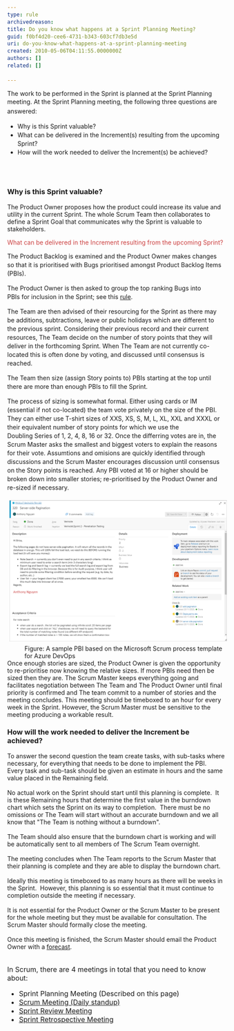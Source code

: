 ```yaml
---
type: rule
archivedreason: 
title: Do you know what happens at a Sprint Planning Meeting?
guid: f0bf4d20-cee6-4731-b343-603cf7db3e5d
uri: do-you-know-what-happens-at-a-sprint-planning-meeting
created: 2010-05-06T04:11:55.0000000Z
authors: []
related: []

---
```




  <p>The work to be performed in the Sprint is planned at the Sprint Planning​ meeting. <span style="line-height:1.6;">At the Sprint Planning meeting, the following three questions are answered:</span></p><ul><li><span style="line-height:20px;">Why is this Sprint valuable?​</span></li><li><span style="line-height:20px;">What can be delivered in the Increment(s) resulting from the upcoming Sprint?</span></li><li><span style="line-height:20px;"></span><span style="line-height:20px;">How will the work needed to deliver the Increment(s) be achieved?​</span></li></ul>

<br><excerpt class='endintro'></excerpt><br>
<h3 class="ssw15-rteElement-H3">Why is this Sprint valuable?​<br></h3><p class="ssw15-rteElement-P">​​The Product Owner proposes how the product could increase its value and utility in the current Sprint. The whole Scrum Team then collaborates to define a Sprint Goal that communicates why the Sprint is valuable to stakeholders.<br></p><p class="ssw15-rteElement-P"><span style="color:#cc4141;font-family:"segoe ui", "trebuchet ms", tahoma, arial, verdana, sans-serif;font-size:18px;">What can​ be delivered in the Increment resulting from the upcoming Sprint?</span></p><p></p><p style="line-height:20px;">The Product Backlog is examined and the Product Owner makes changes so that it is prioritised with Bugs prioritised amongst Product Backlog Items (PBIs).<br></p><p style="line-height:20px;">The Product Owner is then asked to group the top ranking Bugs into PBIs for inclusion in the Sprint; see this <a shape="rect" href="/Pages/BugsontheProductBacklog.aspx">rule</a>.<br></p><p style="line-height:20px;">The Team are then advised of their resourcing for the Sprint as there may be additions, subtractions, leave or public holidays which are different to the previous sprint. Considering their previous record and their current resources, The Team decide on the number of story points that they will deliver in the forthcoming Sprint. When The Team are not currently co-located this is often done by voting, and discussed until consensus is reached.<br></p><p style="line-height:20px;">The Team then size (assign Story points to) PBIs starting at the top until there are more than enough PBIs to fill the Sprint.</p><p style="line-height:20px;">The process of sizing is somewhat formal. Either using cards or IM (essential if not co-located) the team vote privately on the size of the PBI. They can either use T-shirt sizes of XXS, XS, S, M, L, XL, XXL and XXXL or their equivalent number of story points for which we use the Doubling Series of 1, 2, 4, 8, 16 or 32. Once the differring votes are in, the Scrum Master asks the smallest and biggest voters to explain the reasons for their vote. Assumtions and omisions are quickly identified through discussions and the Scrum Master encourages discussion until consensus on the Story points is reached. Any PBI voted at 16 or higher should be broken down into smaller stories; re-prioritised by the Product Owner and re-sized if necessary.<br></p><dl><dt>
      <img src="PBI.png" alt="PBI.png" style="margin:5px;width:808px;" />
   <br></dt><dd class="ms-rteCustom-FigureNormal">Figure: A sample PBI based on the Microsoft Scrum process template for Azure DevOps<br></dd><div>Once enough stories are sized, the P​roduct Owner is given the opportunity to re-prioritise now knowing the relative sizes. If more PBIs need then be sized then they are. The Scrum Master keeps everything going and facilitates negotiation between The Team and The Product Owner until final priority is confirmed and The team commit to a number of stories and the meeting concludes.
      This meeting should be timeboxed to an hour for every week in the Sprint. However, the Scrum Master must be sensitive to the meeting producing a workable result.​
      
   </div>
</dl><h3 class="ssw15-rteElement-H3">​How will the work needed to deliver the Increment be achieved?​​<br></h3><div>To answer the second question the team create tasks, with sub-tasks where necessary, for everything that needs to be done to implement the PBI.  Every task and sub-task should be given an estimate in hours and the same value placed in the Remaining field.<br></div> 
<br> No actual work on the Sprint should start until this planning is complete.  It is these Remaining hours that determine the first value in the burndown chart which sets the Sprint on its way to completion.  There must be no omissions or The Team will start without an accurate burndown and we all know that "The Team is nothing without a burndown".<br> 
<br> The Team should also ensure that the burndown chart is working and will be automatically sent to all members of The Scrum Team overnight.  
<br> 
<br> The meeting concludes when The Team reports to the Scrum Master that their planning is complete and they are able to display the burndown chart.<br> 
<br> Ideally this meeting is timeboxed to as many hours as there will be weeks in the Sprint.  However, this planning is so essential that it must continue to completion outside the meeting if necessary. 
<br> 
<br> It is not essential for the Product Owner or the Scrum Master to be present for the whole meeting but they must be available for consultation. The Scrum ​Master should formally close the meeting. <br><br>Once this meeting is finished, the Scrum Master should email the Product Owner with a <a href="/Pages/Do-you-create-a-Sprint-Forecast-email.aspx">forecast</a>​.<br><br><br> 
<font class="ms-rteCustom-GreyBox" size="+0">In Scrum, there are 4 meetings in total that you need to know about: 
   <ul><li>Sprint Planning Meeting (Described on this page) </li><li>
         <a shape="rect" href="/Pages/DailyScrumUpdateTasks.aspx" title="Update tasks before Daily Scrum Meeting" target="_blank">Scrum Meeting (Daily standup)</a> </li><li>
         <a shape="rect" href="/Pages/SprintReviewMeeting.aspx" title="Sprint Review Meeting" target="_blank">Sprint Review Meeting</a> </li><li>
         <a shape="rect" href="/Pages/RetrospectiveMeeting.aspx" title="Retrospective Meeting" target="_blank">Sprint Retrospective Meeting</a> ​</li></ul> </font> 



